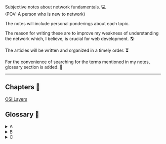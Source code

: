 Subjective notes about network fundamentals. 💻<br>
(POV: A person who is new to network)<br>

The notes will include personal ponderings about each topic.<br>

The reason for writing these are to improve my weakness of understanding the network which, I believe, is crucial for web development. 🌎<br>

The articles will be written and organized in a timely order. ⏳<br>

For the convenience of searching for the terms mentioned in my notes, glossary section is added. 📝

<hr>

## Chapters 📕

<a href="https://github.com/tyomhk2015/network_basic/tree/main/1.OSI_Layers">OSI Layers</a>


## Glossary 📝
<details style="cursor: pointer;">
  <summary>A</summary>
  <a href="">　TEST</a>
</details>
<details style="cursor: pointer;">
  <summary>B</summary>
  <a href="">　TEST</a>
</details>
<details style="cursor: pointer;">
  <summary>C</summary>
  <a href="">　TEST</a>
</details>
